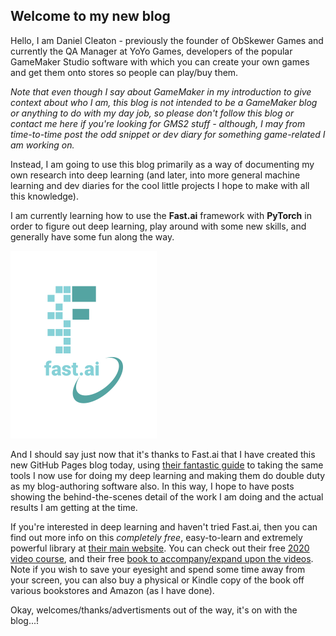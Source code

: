 ## Welcome to my new blog

Hello, I am Daniel Cleaton - previously the founder of ObSkewer Games and currently the QA Manager at YoYo Games, developers of the popular GameMaker Studio software with which you can create your own games and get them onto stores so people can play/buy them.

*Note that even though I say about GameMaker in my introduction to give context about who I am, this blog is not intended to be a GameMaker blog or anything to do with my day job, so please don't follow this blog or contact me here if you're looking for GMS2 stuff - although, I may from time-to-time post the odd snippet or dev diary for something game-related I am working on.*

Instead, I am going to use this blog primarily as a way of documenting my own research into deep learning (and later, into more general machine learning and dev diaries for the cool little projects I hope to make with all this knowledge).

I am currently learning how to use the **Fast.ai** framework with **PyTorch** in order to figure out deep learning, play around with some new skills, and generally have some fun along the way.

![Fast.ai logo](assets/img/FastAI-logo.png)

And I should say just now that it's thanks to Fast.ai that I have created this new GitHub Pages blog today, using [their fantastic guide](https://www.fast.ai/2020/01/16/fast_template/) to taking the same tools I now use for doing my deep learning and making them do double duty as my blog-authoring software also. In this way, I hope to have posts showing the behind-the-scenes detail of the work I am doing and the actual results I am getting at the time.

If you're interested in deep learning and haven't tried Fast.ai, then you can find out more info on this *completely free*, easy-to-learn and extremely powerful library at [their main website](https://www.fast.ai). You can check out their free [2020 video course](https://course.fast.ai), and their free [book to accompany/expand upon the videos](https://github.com/fastai/fastbook). Note if you wish to save your eyesight and spend some time away from your screen, you can also buy a physical or Kindle copy of the book off various bookstores and Amazon (as I have done).

Okay, welcomes/thanks/advertisments out of the way, it's on with the blog...!
